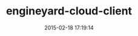 ---
layout: post
title:  "engineyard-cloud-client"
repo:   "engineyard/engineyard-cloud-client"
date:   2015-02-18 17:19:14
gemurl: http://github.com/engineyard/engineyard-cloud-client
---